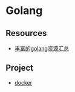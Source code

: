 Golang
==============================================

## Resources
* [丰富的golang资源汇总](https://github.com/avelino/awesome-go)

## Project

* [docker](docker)
